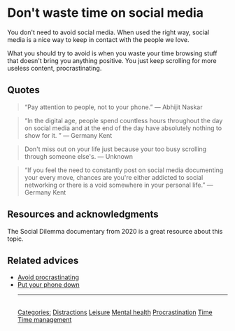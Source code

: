 # Don't waste time on social media

You don't need to avoid social media. When used the right way, social media is a nice way to keep in contact with the people we love.

What you should try to avoid is when you waste your time browsing stuff that doesn't bring you anything positive. You just keep scrolling for more useless content, procrastinating.

## Quotes

> “Pay attention to people, not to your phone.” ― Abhijit Naskar

> “In the digital age, people spend countless hours throughout the day on social media and at the end of the day have absolutely nothing to show for it. ” ― Germany Kent

> Don't miss out on your life just because your too busy scrolling through someone else's. ― Unknown

> “If you feel the need to constantly post on social media documenting your every move, chances are you're either addicted to social networking or there is a void somewhere in your personal life.” ― Germany Kent

## Resources and acknowledgments

The Social Dilemma documentary from 2020 is a great resource about this topic.

## Related advices

- [Avoid procrastinating](Avoid%20procrastinating/index.md)
- [Put your phone down](Put%20your%20phone%20down/index.md)<hr/><br/>[Categories:](Categories/index.md) [Distractions](Categories/Distractions.md) [Leisure](Categories/Leisure.md) [Mental health](Categories/Mental%20health.md) [Procrastination](Categories/Procrastination.md) [Time](Categories/Time.md) [Time management](Categories/Time%20management.md)